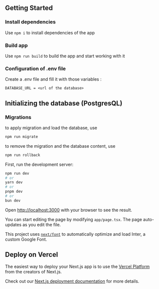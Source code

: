 ## Getting Started

### Install dependencies

Use `npm i` to install dependencies of the app

### Build app

Use `npm run build` to build the app and start working with it

### Configuration of .env file

Create a .env file and fill it with those variables :

```
DATABASE_URL = <url of the database>
```

## Initializing the database (PostgresQL)

### Migrations

to apply migration and load the database, use

```bash
npm run migrate
```

to remove the migration and the database content, use

```bash
npm run rollback
```

First, run the development server:

```bash
npm run dev
# or
yarn dev
# or
pnpm dev
# or
bun dev
```

Open [http://localhost:3000](http://localhost:3000) with your browser to see the result.

You can start editing the page by modifying `app/page.tsx`. The page auto-updates as you edit the file.

This project uses [`next/font`](https://nextjs.org/docs/basic-features/font-optimization) to automatically optimize and load Inter, a custom Google Font.

## Deploy on Vercel

The easiest way to deploy your Next.js app is to use the [Vercel Platform](https://vercel.com/new?utm_medium=default-template&filter=next.js&utm_source=create-next-app&utm_campaign=create-next-app-readme) from the creators of Next.js.

Check out our [Next.js deployment documentation](https://nextjs.org/docs/deployment) for more details.
